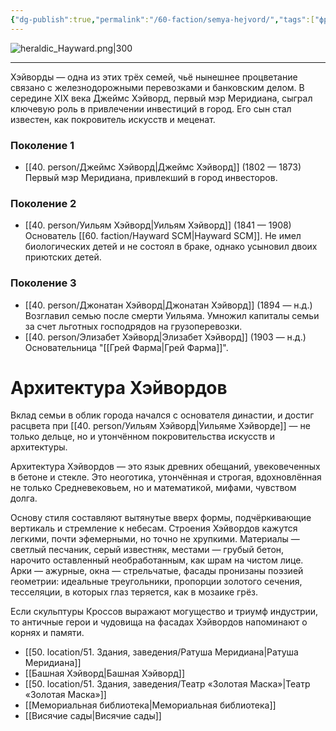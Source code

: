 ```yaml
---
{"dg-publish":true,"permalink":"/60-faction/semya-hejvord/","tags":["фракция"]}
---
```


![heraldic_Hayward.png|300](/img/user/90.%20files/heraldic_Hayward.png)
***
Хэйворды — одна из этих трёх семей, чьё нынешнее процветание связано с железнодорожными перевозками и банковским делом. В середине XIX века Джеймс Хэйворд, первый мэр Меридиана, сыграл ключевую роль в привлечении инвестиций в город. Его сын стал известен, как покровитель искусств и меценат.
### Поколение 1
- [[40. person/Джеймс Хэйворд\|Джеймс Хэйворд]] (1802 — 1873)
  Первый мэр Меридиана, привлекший в город инвесторов. 
### Поколение 2
- [[40. person/Уильям Хэйворд\|Уильям Хэйворд]] (1841 — 1908)
  Основатель [[60. faction/Hayward SCM\|Hayward SCM]]. Не имел биологических детей и не состоял в браке, однако усыновил двоих приютских детей.
### Поколение 3
- [[40. person/Джонатан Хэйворд\|Джонатан Хэйворд]] (1894 — н.д.)
  Возглавил семью после смерти Уильяма. Умножил капиталы семьи за счет льготных господрядов на грузоперевозки. 
- [[40. person/Элизабет Хэйворд\|Элизабет Хэйворд]] (1903 — н.д.)
  Основательница "[[Грей Фарма\|Грей Фарма]]".

# Архитектура Хэйвордов
Вклад семьи в облик города начался с основателя династии, и достиг расцвета при [[40. person/Уильям Хэйворд\|Уильяме Хэйворде]] — не только дельце, но и утончённом покровительства искусств и архитектуры. 

Архитектура Хэйвордов — это язык древних обещаний, увековеченных в бетоне и стекле. Это неоготика, утончённая и строгая, вдохновлённая не только Средневековьем, но и математикой, мифами, чувством долга.

Основу стиля составляют вытянутые вверх формы, подчёркивающие вертикаль и стремление к небесам. Строения Хэйвордов кажутся легкими, почти эфемерными, но точно не хрупкими. Материалы — светлый песчаник, серый известняк, местами — грубый бетон, нарочито оставленный необработанным, как шрам на чистом лице. Арки — ажурные, окна — стрельчатые, фасады пронизаны поэзией геометрии: идеальные треугольники, пропорции золотого сечения, тесселяции, в которых глаз теряется, как в мозаике грёз.

Если скульптуры Кроссов выражают могущество и триумф индустрии, то античные герои и чудовища на фасадах Хэйвордов напоминают о корнях и памяти. 

- [[50. location/51. Здания, заведения/Ратуша Меридиана\|Ратуша Меридиана]]
- [[Башная Хэйворд\|Башная Хэйворд]]
- [[50. location/51. Здания, заведения/Театр «Золотая Маска»\|Театр «Золотая Маска»]]
- [[Мемориальная библиотека\|Мемориальная библиотека]]
- [[Висячие сады\|Висячие сады]]